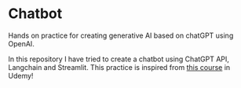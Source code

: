 # Chatbot
Hands on practice for creating generative AI based on chatGPT using OpenAI.

In this repository I have tried to create a chatbot using ChatGPT API, Langchain and Streamlit. This practice is inspired from [this course](https://www.udemy.com/course/generative-ai-for-beginners-b/learn/lecture/40913802#overview) in Udemy!
